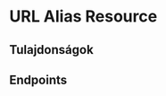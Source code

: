 # URL Alias Resource

## Tulajdonságok

<ResourceProperties :resource="'url_alias'" :lang="'hu'"/>

## Endpoints

[//]: <> (GET ENDPOINT)
<ResourceEndpoint :resource="'url_alias'" :endpoint="'get'" :lang="'hu'">

<template v-slot:responseJSON>

<<< @/docs/fixtures/api/url_alias/response/json/get_id.json

</template>

<template v-slot:responseXML>

<<< @/docs/fixtures/api/url_alias/response/xml/get_id.xml

</template>

</ResourceEndpoint>

[//]: <> (GETCOLLECTION ENDPOINT)
<ResourceEndpoint :resource="'url_alias'" :endpoint="'getCollection'" :lang="'hu'">

<template v-slot:responseJSON>

<<< @/docs/fixtures/api/url_alias/response/json/get_page.json

</template>

<template v-slot:responseXML>

<<< @/docs/fixtures/api/url_alias/response/xml/get_page.xml

</template>

</ResourceEndpoint>

[//]: <> (POST ENDPOINT)
<ResourceEndpoint :resource="'url_alias'" :endpoint="'post'" :lang="'hu'">

<template v-slot:request>

<<< @/docs/fixtures/api/url_alias/request/post.json

</template>

<template v-slot:responseJSON>

<<< @/docs/fixtures/api/url_alias/response/json/get_id.json

</template>

<template v-slot:responseXML>

<<< @/docs/fixtures/api/url_alias/response/xml/get_id.xml

</template>

</ResourceEndpoint>

[//]: <> (PUT ENDPOINT)
<ResourceEndpoint :resource="'url_alias'" :endpoint="'put'" :lang="'hu'">

<template v-slot:request>

<<< @/docs/fixtures/api/url_alias/request/post.json

</template>

<template v-slot:responseJSON>

<<< @/docs/fixtures/api/url_alias/response/json/get_id.json

</template>

<template v-slot:responseXML>

<<< @/docs/fixtures/api/url_alias/response/xml/get_id.xml

</template>

</ResourceEndpoint>

[//]: <> (DELETE ENDPOINT)
<ResourceEndpoint :resource="'url_alias'" :endpoint="'delete'" :lang="'hu'"/>

